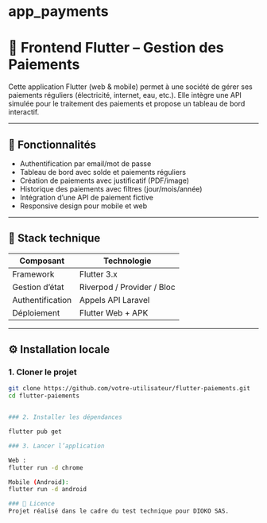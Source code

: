 # app_payments

# 📱 Frontend Flutter – Gestion des Paiements

Cette application Flutter (web & mobile) permet à une société de gérer ses paiements réguliers (électricité, internet, eau, etc.). Elle intègre une API simulée pour le traitement des paiements et propose un tableau de bord interactif.

---

## 🚀 Fonctionnalités

- Authentification par email/mot de passe
- Tableau de bord avec solde et paiements réguliers
- Création de paiements avec justificatif (PDF/image)
- Historique des paiements avec filtres (jour/mois/année)
- Intégration d’une API de paiement fictive
- Responsive design pour mobile et web

---

## 🧰 Stack technique

| Composant       | Technologie        |
|-----------------|--------------------|
| Framework       | Flutter 3.x        |
| Gestion d’état  | Riverpod / Provider / Bloc |
| Authentification| Appels API Laravel |
| Déploiement     | Flutter Web + APK  |

---

## ⚙️ Installation locale

### 1. Cloner le projet

```bash
git clone https://github.com/votre-utilisateur/flutter-paiements.git
cd flutter-paiements


### 2. Installer les dépendances

flutter pub get

### 3. Lancer l’application

Web : 
flutter run -d chrome

Mobile (Android):
flutter run -d android

### 📄 Licence
Projet réalisé dans le cadre du test technique pour DIOKO SAS.
